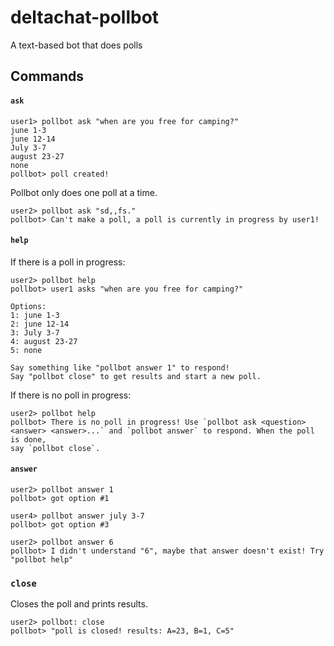 # deltachat-pollbot

 A text-based bot that does polls

## Commands

#### `ask`
```
user1> pollbot ask "when are you free for camping?" 
june 1-3
june 12-14
July 3-7
august 23-27
none
pollbot> poll created!
```

Pollbot only does one poll at a time.

```
user2> pollbot ask "sd,,fs."
pollbot> Can't make a poll, a poll is currently in progress by user1!
```

#### `help`

If there is a poll in progress:
```
user2> pollbot help
pollbot> user1 asks "when are you free for camping?"

Options: 
1: june 1-3
2: june 12-14
3: July 3-7
4: august 23-27
5: none

Say something like "pollbot answer 1" to respond!
Say "pollbot close" to get results and start a new poll.
```

If there is no poll in progress:

```
user2> pollbot help
pollbot> There is no poll in progress! Use `pollbot ask <question>
<answer> <answer>...` and `pollbot answer` to respond. When the poll is done,
say `pollbot close`.
```

#### `answer`

```
user2> pollbot answer 1
pollbot> got option #1 

user4> pollbot answer july 3-7
pollbot> got option #3 

user2> pollbot answer 6
pollbot> I didn't understand "6", maybe that answer doesn't exist! Try "pollbot help" 
```

### `close`

Closes the poll and prints results.

```
user2> pollbot: close 
pollbot> "poll is closed! results: A=23, B=1, C=5" 
```



